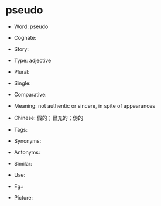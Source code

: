 # pseudo

- Word: pseudo
- Cognate: 
- Story: 

- Type: adjective
- Plural: 
- Single: 
- Comparative: 
- Meaning: not authentic or sincere, in spite of appearances
- Chinese: 假的；冒充的；伪的
- Tags: 
- Synonyms: 
- Antonyms: 
- Similar: 
- Use: 
- Eg.: 
- Picture: 

